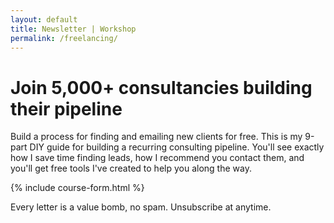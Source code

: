 ```yaml
---
layout: default
title: Newsletter | Workshop
permalink: /freelancing/
---
```


# Join 5,000+ consultancies building their pipeline

Build a process for finding and emailing new clients for free. This is my 9-part DIY guide for building a recurring consulting pipeline. You'll see exactly how I save time finding leads, how I recommend you contact them, and you'll get free tools I've created to help you along the way. 

{% include course-form.html %}

Every letter is a value bomb, no spam. Unsubscribe at anytime.